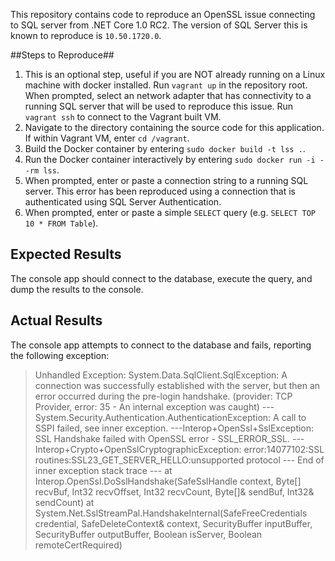 This repository contains code to reproduce an OpenSSL issue connecting to SQL server from .NET Core 1.0 RC2. The version of SQL Server this is known to reproduce is `10.50.1720.0`.

##Steps to Reproduce##

1. This is an optional step, useful if you are NOT already running on a Linux machine with docker installed. Run `vagrant up` in the repository root. When prompted, select an network adapter that has connectivity to a running SQL server that will be used to reproduce this issue. Run `vagrant ssh` to connect to the Vagrant built VM.
1. Navigate to the directory containing the source code for this application.  If within Vagrant VM, enter `cd /vagrant`.
1. Build the Docker container by entering `sudo docker build -t lss .`.
1. Run the Docker container interactively by entering `sudo docker run -i --rm lss`.
1. When prompted, enter or paste a connection string to a running SQL server. This error has been reproduced using a connection that is authenticated using SQL Server Authentication.
1. When prompted, enter or paste a simple `SELECT` query (e.g. `SELECT TOP 10 * FROM Table`).

## Expected Results ##
The console app should connect to the database, execute the query, and dump the results to the console.

## Actual Results ##
The console app attempts to connect to the database and fails, reporting the following exception:

> Unhandled Exception: System.Data.SqlClient.SqlException: A connection was successfully established with the server, but then an error occurred during the pre-login handshake. (provider: TCP Provider, error: 35 - An internal exception was caught) ---System.Security.Authentication.AuthenticationException: A call to SSPI failed, see inner exception. ---Interop+OpenSsl+SslException: SSL Handshake failed with OpenSSL error - SSL_ERROR_SSL. ---Interop+Crypto+OpenSslCryptographicException: error:14077102:SSL routines:SSL23_GET_SERVER_HELLO:unsupported protocol
>    --- End of inner exception stack trace ---
>    at Interop.OpenSsl.DoSslHandshake(SafeSslHandle context, Byte[] recvBuf, Int32 recvOffset, Int32 recvCount, Byte[]& sendBuf, Int32& sendCount)
>    at System.Net.SslStreamPal.HandshakeInternal(SafeFreeCredentials credential, SafeDeleteContext& context, SecurityBuffer inputBuffer, SecurityBuffer outputBuffer, Boolean isServer, Boolean remoteCertRequired)